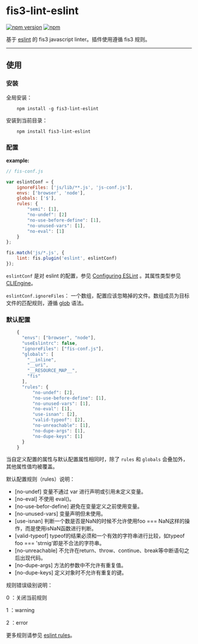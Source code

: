 # fis3-lint-eslint

[![npm version](https://badge.fury.io/js/fis3-lint-eslint.svg)](https://badge.fury.io/js/fis3-lint-eslint)  [![npm](https://img.shields.io/npm/dt/fis3-lint-eslint.svg)](http://npm-stat.com/charts.html?package=fis3-lint-eslint&author=zhangyihua&from=2016-01-01&to=2116-01-24)

基于 [eslint](http://eslint.org/) 的 fis3 javascript linter。插件使用遵循 fis3 规则。

----


## 使用

### 安装

全局安装：

```cli
	npm install -g fis3-lint-eslint
```

安装到当前目录：

```cli
	npm install fis3-lint-eslint
```

### 配置

**example:**

```javascript
// fis-conf.js

var eslintConf = {
	ignoreFiles: ['js/lib/**.js', 'js-conf.js'],
	envs: ['browser', 'node'],
	globals: ['$'],
	rules: {
		"semi": [1],
        "no-undef": [2]
        "no-use-before-define": [1],
        "no-unused-vars": [1],
        "no-eval": [1]
	}
};

fis.match('js/*.js', {
	lint: fis.plugin('eslint', eslintConf)
});

```

`eslintConf` 是对 eslint 的配置，参见 [Configuring ESLint](http://eslint.org/docs/user-guide/configuring) 。其属性类型参见 [CLIEngine](http://eslint.org/docs/developer-guide/nodejs-api#cliengine)。

`eslintConf.ignoreFiles`： 一个数组，配置应该忽略掉的文件。数组成员为目标文件的匹配规则，遵循 [glob](https://en.wikipedia.org/wiki/Glob_(programming)) 语法。


### 默认配置

```js
	{
	  "envs": ["browser", "node"],
	  "useEslintrc": false,
	  "ignoreFiles": ["fis-conf.js"],
	  "globals": [
	    "__inline",
	    "__uri",
	    "__RESOURCE_MAP__",
	    "fis"
	  ],
	  "rules": {
	      "no-undef": [2],
	      "no-use-before-define": [1],
	      "no-unused-vars": [1],
	      "no-eval": [1],
	      "use-isnan": [2],
	      "valid-typeof": [2],
	      "no-unreachable": [1],
	      "no-dupe-args": [1],
	      "no-dupe-keys": [1]
	  }
	}
```


当自定义配置的属性与默认配置属性相同时，除了 `rules` 和 `globals` 会叠加外，其他属性值均被覆盖。


默认配置规则（rules）说明：

- [no-undef] 变量不通过 var 进行声明或引用未定义变量。
- [no-eval] 不使用 eval()。
- [no-use-befor-define] 避免在变量定义之前使用变量。
- [no-unused-vars] 变量声明但未使用。
- [use-isnan] 判断一个数是否是NaN的时候不允许使用foo === NaN这样的操作，而是使用isNaN函数进行判断。
- [valid-typeof] typeof的结果必须和一个有效的字符串进行比较，如typeof foo === 'strnig'即是不合法的字符串。
- [no-unreachable] 不允许在return、throw、continue、break等中断语句之后出现代码。
- [no-dupe-args] 方法的参数中不允许有重复值。
- [no-dupe-keys] 定义对象时不允许有重复的键。


规则错误级别说明：

0 ：关闭当前规则

1 ：warning

2 ：error


更多规则请参见 [eslint rules](http://eslint.org/docs/rules/)。
